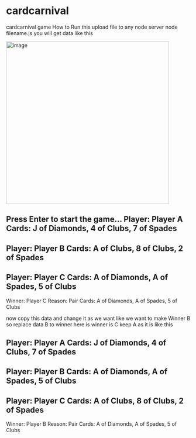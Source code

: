 # cardcarnival
cardcarnival game
How to Run this 
upload file to any node server 
node filename.js
you will get data like this

<img width="445" alt="image" src="https://github.com/naziur604/cardcarnival/assets/37786455/d7f1acab-b2c8-4ca1-b6b6-0578227e52ac">


Press Enter to start the game...
Player: Player A
Cards: J of Diamonds, 4 of Clubs, 7 of Spades
---------------------------
Player: Player B
Cards: A of Clubs, 8 of Clubs, 2 of Spades
---------------------------
Player: Player C
Cards: A of Diamonds, A of Spades, 5 of Clubs
---------------------------
Winner: Player C
Reason: Pair
Cards: A of Diamonds, A of Spades, 5 of Clubs

now copy this data and change it as we want 
like we want to make Winner B so replace data B to winner here is winner is C keep A as it is like this

Player: Player A
Cards: J of Diamonds, 4 of Clubs, 7 of Spades
---------------------------
Player: Player B
Cards: A of Diamonds, A of Spades, 5 of Clubs
---------------------------
Player: Player C
Cards: A of Clubs, 8 of Clubs, 2 of Spades
---------------------------
Winner: Player B
Reason: Pair
Cards: A of Diamonds, A of Spades, 5 of Clubs
